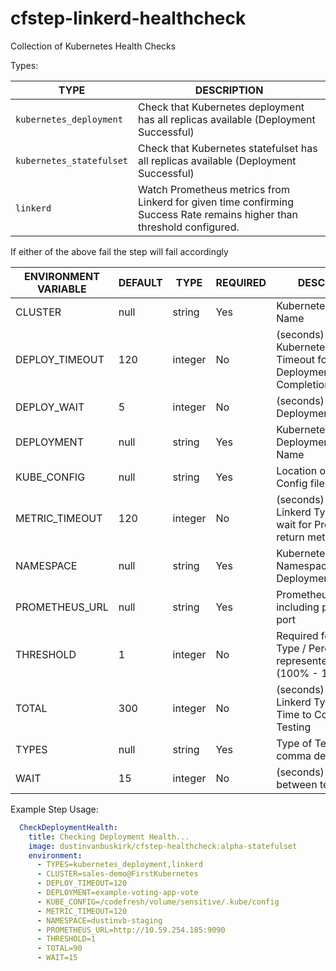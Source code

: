 # cfstep-linkerd-healthcheck

Collection of Kubernetes Health Checks

Types:

| TYPE | DESCRIPTION |
| -------------------------- | -------------------------------------------------------------------------------------------- |
| `kubernetes_deployment` | Check that Kubernetes deployment has all replicas available (Deployment Successful)|
| `kubernetes_statefulset` | Check that Kubernetes statefulset has all replicas available (Deployment Successful)|
| `linkerd` | Watch Prometheus metrics from Linkerd for given time confirming Success Rate remains higher than threshold configured.|

If either of the above fail the step will fail accordingly

| ENVIRONMENT VARIABLE | DEFAULT | TYPE | REQUIRED | DESCRIPTION |
|----------------------------|----------|---------|----------|---------------------------------------------------------------------------------------------------------------------------------|
| CLUSTER | null | string | Yes | Kubernetes Context Name |
| DEPLOY_TIMEOUT | 120 | integer | No | (seconds) Required for Kubernetes Type / Timeout for Deployment Completion |
| DEPLOY_WAIT | 5 | integer | No | (seconds) Between Deployment Checks |
| DEPLOYMENT | null | string | Yes | Kubernetes Deployment/Statefulset Name |
| KUBE_CONFIG | null | string | Yes | Location of Kube Config file |
| METRIC_TIMEOUT | 120 | integer | No | (seconds) Required for Linkerd Type / Time to wait for Prometheus to return metrics |
| NAMESPACE | null | string | Yes | Kubernetes Namespace of Deployment |
| PROMETHEUS_URL | null | string | Yes | Prometheus URL including protocol and port |
| THRESHOLD | 1 | integer | No | Required for Linkerd Type / Percentage represented in 1 - .01 (100% - 1%) |
| TOTAL | 300 | integer | No | (seconds) Required for Linkerd Type / Total Time to Continue Testing |
| TYPES | null | string | Yes | Type of Tests to Run comma delimited |
| WAIT | 15 | integer | No | (seconds) Wait between tests |

Example Step Usage:

``` yaml
  CheckDeploymentHealth:
    title: Checking Deployment Health...
    image: dustinvanbuskirk/cfstep-healthcheck:alpha-statefulset
    environment:
      - TYPES=kubernetes_deployment,linkerd
      - CLUSTER=sales-demo@FirstKubernetes
      - DEPLOY_TIMEOUT=120
      - DEPLOYMENT=example-voting-app-vote
      - KUBE_CONFIG=/codefresh/volume/sensitive/.kube/config
      - METRIC_TIMEOUT=120
      - NAMESPACE=dustinvb-staging
      - PROMETHEUS_URL=http://10.59.254.185:9090
      - THRESHOLD=1
      - TOTAL=90
      - WAIT=15
```
